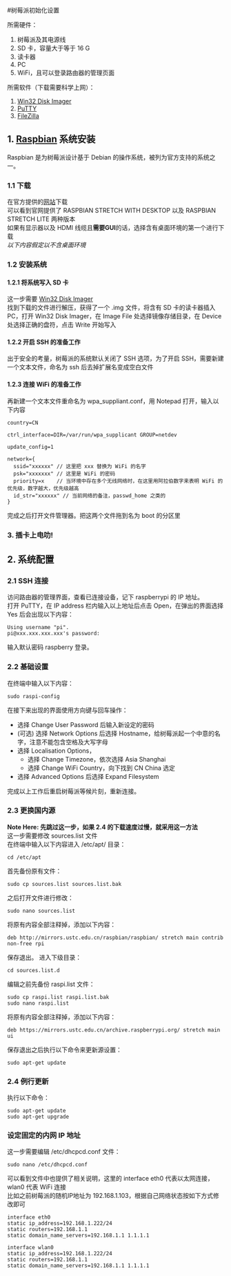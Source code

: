#树莓派初始化设置

所需硬件：<br>
1. 树莓派及其电源线
2. SD 卡，容量大于等于 16 G
3. 读卡器
4. PC
5. WiFi，且可以登录路由器的管理页面

所需软件（下载需要科学上网）：<br>
1. [Win32 Disk Imager](https://sourceforge.net/projects/win32diskimager/)
2. [PuTTY](https://www.chiark.greenend.org.uk/~sgtatham/putty/latest.html)
3. [FileZilla](https://filezilla-project.org/download.php?type=client)


## 1. [Raspbian](https://www.raspberrypi.org/documentation/raspbian/) 系统安装

Raspbian 是为树莓派设计基于 Debian 的操作系统，被列为官方支持的系统之一。

### 1.1 下载
在官方提供的[网站](https://www.raspberrypi.org/downloads/raspbian/)下载<br>
可以看到官网提供了 RASPBIAN STRETCH WITH DESKTOP 以及 RASPBIAN STRETCH LITE 两种版本<br>
如果有显示器以及 HDMI 线缆且**需要GUI**的话，选择含有桌面环境的第一个进行下载<br>
_以下内容假定以不含桌面环境_
### 1.2 安装系统
#### 1.2.1 将系统写入 SD 卡
这一步需要 [Win32 Disk Imager](https://sourceforge.net/projects/win32diskimager/)<br>
找到下载的文件进行解压，获得了一个 .img 文件，将含有 SD 卡的读卡器插入 PC，打开 Win32 Disk Imager，在 Image File 处选择镜像存储目录，在 Device 处选择正确的盘符，点击 Write 开始写入<br>
#### 1.2.2 开启 SSH 的准备工作
出于安全的考量，树莓派的系统默认关闭了 SSH 选项，为了开启 SSH，需要新建一个文本文件，命名为 ssh 后去掉扩展名变成空白文件
#### 1.2.3 连接 WiFi 的准备工作
再新建一个文本文件重命名为 wpa_suppliant.conf，用 Notepad 打开，输入以下内容
```
country=CN

ctrl_interface=DIR=/var/run/wpa_supplicant GROUP=netdev

update_config=1

network={
  ssid="xxxxxx" // 这里把 xxx 替换为 WiFi 的名字
  psk="xxxxxxx" // 这里是 WiFi 的密码
  priority=x    // 当环境中存在多个无线网络时，在这里用阿拉伯数字来表明 WiFi 的优先级，数字越大，优先级越高
  id_str="xxxxxx" // 当前网络的备注，passwd_home 之类的
}
```
完成之后打开文件管理器。把这两个文件拖到名为 boot 的分区里

### 3. 插卡上电叻!

## 2. 系统配置
### 2.1 SSH 连接
访问路由器的管理界面，查看已连接设备，记下 raspberrypi 的 IP 地址。<br>
打开 PuTTY，在 IP address 栏内输入以上地址后点击 Open，在弹出的界面选择 Yes 后会出现以下内容：<br>
```
Using username "pi".
pi@xxx.xxx.xxx.xxx's password:
```
输入默认密码 raspberry 登录。<br>
### 2.2 基础设置
在终端中输入以下内容：
```
sudo raspi-config
```
在接下来出现的界面使用方向键与回车操作：

* 选择 Change User Password 后输入新设定的密码
* (可选) 选择 Network Options 后选择 Hostname，给树莓派起一个中意的名字，注意不能包含空格及大写字母
* 选择 Localisation Options，
    * 选择 Change Timezone，依次选择 Asia Shanghai
    * 选择 Change WiFi Country，向下找到 CN China 选定
* 选择 Advanced Options 后选择 Expand Filesystem

完成以上工作后重启树莓派等候片刻，重新连接。

### 2.3 更换国内源
**Note Here: 先跳过这一步，如果 2.4 的下载速度过慢，就采用这一方法**<br>
这一步需要修改 sources.list 文件<br>
在终端中输入以下内容进入 /etc/apt/ 目录：
```
cd /etc/apt
```
首先备份原有文件：
```
sudo cp sources.list sources.list.bak
```
之后打开文件进行修改：
```
sudo nano sources.list
```
将原有内容全部注释掉，添加以下内容：
```
deb http://mirrors.ustc.edu.cn/raspbian/raspbian/ stretch main contrib non-free rpi 
```
保存退出。
进入下级目录：
```
cd sources.list.d
```
编辑之前先备份 raspi.list 文件：
```
sudo cp raspi.list raspi.list.bak
sudo nano raspi.list
```
将原有内容全部注释掉，添加以下内容：
```
deb https://mirrors.ustc.edu.cn/archive.raspberrypi.org/ stretch main ui
```
保存退出之后执行以下命令来更新源设置：
```
sudo apt-get update
```
### 2.4 例行更新
执行以下命令：
```
sudo apt-get update
sudo apt-get upgrade 
```
### 设定固定的内网 IP 地址
这一步需要编辑 /etc/dhcpcd.conf 文件：
```
sudo nano /etc/dhcpcd.conf
```
可以看到文件中也提供了相关说明，这里的 interface eth0 代表以太网连接，wlan0 代表 WiFi 连接<br>
比如之前树莓派的随机IP地址为 192.168.1.103，根据自己网络状态按如下方式修改即可
```
interface eth0
static ip_address=192.168.1.222/24
static routers=192.168.1.1
static domain_name_servers=192.168.1.1 1.1.1.1

interface wlan0
static ip_address=192.168.1.222/24
static routers=192.168.1.1
static domain_name_servers=192.168.1.1 1.1.1.1 
```

